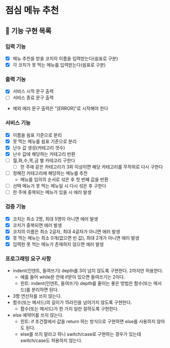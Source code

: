 # 점심 메뉴 추천

## 🚀 기능 구현 목록

### 입력 기능
- [x] 메뉴 추천을 받을 코치의 이름을 입력받는다(쉼표로 구분)
- [x] 각 코치가 못 먹는 메뉴를 입력받는다(쉼표로 구분)

### 출력 기능
- [x] 서비스 시작 문구 출력
- [ ] 서비스 종료 문구 출력
- 예외 에러 문구 출력은 "[ERROR]"로 시작해야 한다

### 서비스 기능
- [x] 이름을 쉼표 기준으로 분리
- [x] 못 먹는 메뉴를 쉼표 기준으로 분리
- [x] 난수 값 생성(카테고리 갯수)
- [x] 난수 값에 해당하는 카테고리 반환 
- [ ] 월,화,수,목,금 별 카테고리 구한다
    - [ ] 한 주에 같은 카테고리가 3회 이상이면 해당 카테고리를 무작위로 다시 구한다
- [ ] 정해진 카테고리에 해당하는 메뉴를 추천
    - 메뉴를 임의의 순서로 섞은 후 첫 번째 값을 반환
- [ ] 선택 메뉴가 못 먹는 메뉴일 시 다시 섞은 후 구한다
- [ ] 한 주에 중복되는 메뉴가 있을 시 에러 발생

### 검증 기능
- [x] 코치는 최소 2명, 최대 5명이 아니면 에러 발생
- [x] 코치가 중복되면 에러 발생
- [x] 코치의 이름은 최소 2글자, 최대 4글자가 아니면 에러 발생
- [x] 못 먹는 메뉴는 최소 0개(없으면 빈 값), 최대 2개가 아니면 에러 발생
- [x] 입력한 못 먹는 메뉴가 존재하지 않으면 에러 발생

### 프로그래밍 요구 사항
- indent(인덴트, 들여쓰기) depth를 3이 넘지 않도록 구현한다. 2까지만 허용한다.
    - 예를 들어 while문 안에 if문이 있으면 들여쓰기는 2이다.
    - 힌트: indent(인덴트, 들여쓰기) depth를 줄이는 좋은 방법은 함수(또는 메서드)를 분리하면 된다.
- 3항 연산자를 쓰지 않는다.
- 함수(또는 메서드)의 길이가 15라인을 넘어가지 않도록 구현한다.
    - 함수(또는 메서드)가 한 가지 일만 잘하도록 구현한다.
- else 예약어를 쓰지 않는다.
    - 힌트: if 조건절에서 값을 return 하는 방식으로 구현하면 else를 사용하지 않아도 된다.
    - else를 쓰지 말라고 하니 switch/case로 구현하는 경우가 있는데 switch/case도 허용하지 않는다.
